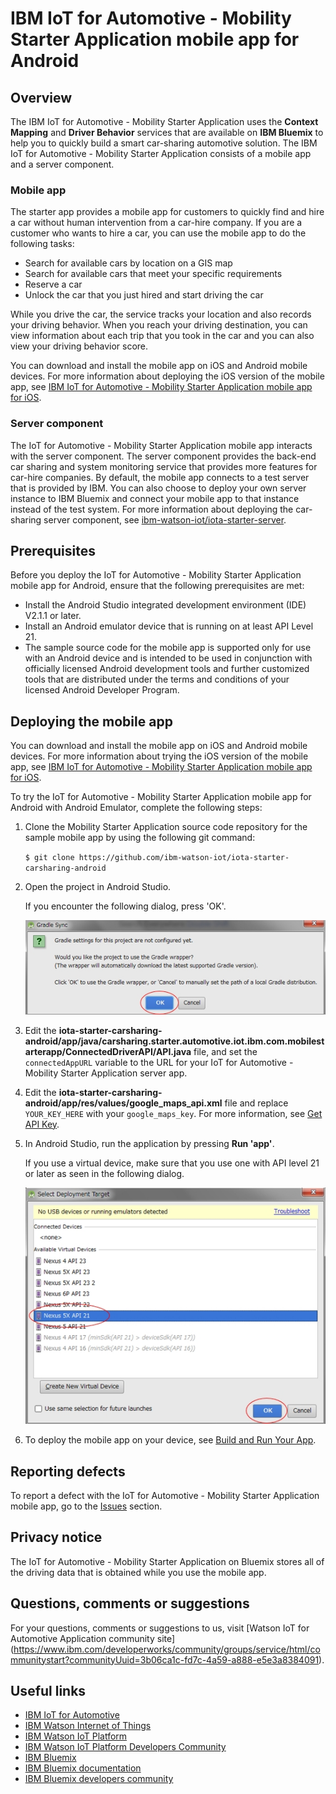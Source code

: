 # IBM IoT for Automotive - Mobility Starter Application mobile app for Android


## Overview
The IBM IoT for Automotive - Mobility Starter Application uses the **Context Mapping** and **Driver Behavior** services that are available on **IBM Bluemix** to help you to quickly build a smart car-sharing automotive solution. The IBM IoT for Automotive - Mobility Starter Application consists of a mobile app and a server component.

### Mobile app
The starter app provides a mobile app for customers to quickly find and hire a car without human intervention from a car-hire company. If you are a customer who wants to hire a car, you can use the mobile app to do the following tasks:

- Search for available cars by location on a GIS map
- Search for available cars that meet your specific requirements
- Reserve a car 
- Unlock the car that you just hired and start driving the car
 
While you drive the car, the service tracks your location and also records your driving behavior. When you reach your driving destination, you can view information about each trip that you took in the car and you can also view your driving behavior score.

You can download and install the mobile app on iOS and Android mobile devices. For more information about deploying the iOS version of the mobile app, see [IBM IoT for Automotive - Mobility Starter Application mobile app for iOS](https://github.com/ibm-watson-iot/iota-starter-carsharing/blob/master/README.md).

### Server component
The IoT for Automotive - Mobility Starter Application mobile app interacts with the server component. The server component provides the back-end car sharing and system monitoring service that provides more features for car-hire companies. By default, the mobile app connects to a test server that is provided by IBM. You can also choose to deploy your own server instance to IBM Bluemix and connect your mobile app to that instance instead of the test system. For more information about deploying the car-sharing server component, see [ibm-watson-iot/iota-starter-server](https://github.com/ibm-watson-iot/iota-starter-server).


## Prerequisites

Before you deploy the IoT for Automotive - Mobility Starter Application mobile app for Android, ensure that the following prerequisites are met:

- Install the Android Studio integrated development environment (IDE) V2.1.1 or later.
- Install an Android emulator device that is running on at least API Level 21.
- The sample source code for the mobile app is supported only for use with an Android device and is intended to be used in conjunction with officially licensed Android development tools and further customized tools that are distributed under the terms and conditions of your licensed Android Developer Program.


## Deploying the mobile app

You can download and install the mobile app on iOS and Android mobile devices. For more information about trying the iOS version of the mobile app, see [IBM IoT for Automotive - Mobility Starter Application mobile app for iOS](https://github.com/ibm-watson-iot/iota-starter-carsharing).

To try the IoT for Automotive - Mobility Starter Application mobile app for Android with Android Emulator, complete the following steps:

1. Clone the Mobility Starter Application source code repository for the sample mobile app by using the following git command:    

    ```$ git clone https://github.com/ibm-watson-iot/iota-starter-carsharing-android```  

2. Open the project in Android Studio.

    If you encounter the following dialog, press 'OK'.    
     
    ![Gradle Sync Dialog](GradleSync.jpg)    
     
3. Edit the **iota-starter-carsharing-android/app/java/carsharing.starter.automotive.iot.ibm.com.mobilestarterapp/ConnectedDriverAPI/API.java** file, and set the `connectedAppURL` variable to the URL for your IoT for Automotive - Mobility Starter Application server app.
4. Edit the **iota-starter-carsharing-android/app/res/values/google_maps_api.xml** file and replace `YOUR_KEY_HERE` with your `google_maps_key`. For more information, see [Get API Key](https://developers.google.com/maps/documentation/android-api/signup).

5. In Android Studio, run the application by pressing **Run 'app'**.

    If you use a virtual device, make sure that you use one with API level 21 or later as seen in the following dialog.

    ![Deployment Target](DeploymentTarget.jpg)

6. To deploy the mobile app on your device, see [Build and Run Your App](https://developer.android.com/studio/run/index.html).

## Reporting defects
To report a defect with the IoT for Automotive - Mobility Starter Application mobile app, go to the [Issues](https://github.com/ibm-watson-iot/iota-starter-carsharing-android/issues) section.

## Privacy notice
The IoT for Automotive - Mobility Starter Application on Bluemix stores all of the driving data that is obtained while you use the mobile app.

## Questions, comments or suggestions
For your questions, comments or suggestions to us, visit [Watson IoT for Automotive Application community site] (https://www.ibm.com/developerworks/community/groups/service/html/communitystart?communityUuid=3b06ca1c-fd7c-4a59-a888-e5e3a8384091).

## Useful links

- [IBM IoT for Automotive](http://www.ibm.com/internet-of-things/iot-industry/iot-automotive)
- [IBM Watson Internet of Things](http://www.ibm.com/internet-of-things/)  
- [IBM Watson IoT Platform](http://www.ibm.com/internet-of-things/iot-solutions/watson-iot-platform/)   
- [IBM Watson IoT Platform Developers Community](https://developer.ibm.com/iotplatform/)
- [IBM Bluemix](https://bluemix.net/)  
- [IBM Bluemix documentation](https://www.ng.bluemix.net/docs/)  
- [IBM Bluemix developers community](http://developer.ibm.com/bluemix) 

